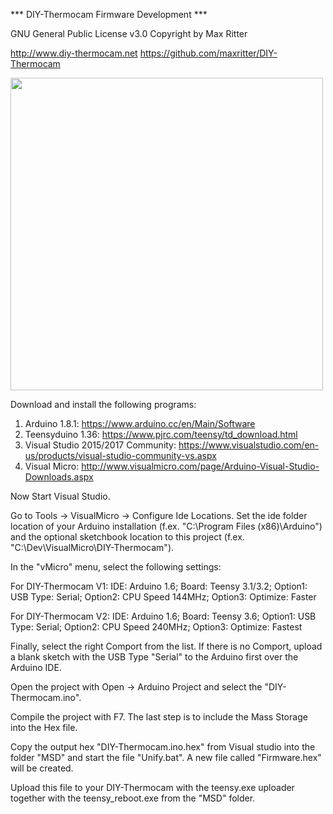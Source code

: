 
*** DIY-Thermocam Firmware Development ***

GNU General Public License v3.0
Copyright by Max Ritter

http://www.diy-thermocam.net
https://github.com/maxritter/DIY-Thermocam


<img src="https://github.com/maxritter/DIY-Thermocam/raw/master/Images/Website/Diagram.png" width="500">


Download and install the following programs:

1. Arduino 1.8.1:                      https://www.arduino.cc/en/Main/Software
2. Teensyduino 1.36:                   https://www.pjrc.com/teensy/td_download.html
3. Visual Studio 2015/2017 Community:  https://www.visualstudio.com/en-us/products/visual-studio-community-vs.aspx
4. Visual Micro:                       http://www.visualmicro.com/page/Arduino-Visual-Studio-Downloads.aspx

Now Start Visual Studio.

Go to Tools -> VisualMicro -> Configure Ide Locations. 
Set the ide folder location of your Arduino installation (f.ex. "C:\Program Files (x86)\Arduino") and the optional sketchbook location to this project (f.ex. "C:\Dev\VisualMicro\DIY-Thermocam\").

In the "vMicro" menu, select the following settings:

For DIY-Thermocam V1:
IDE: Arduino 1.6; 
Board: Teensy 3.1/3.2; 
Option1: USB Type: Serial; 
Option2: CPU Speed 144MHz;
Option3: Optimize: Faster

For DIY-Thermocam V2:
IDE: Arduino 1.6; 
Board: Teensy 3.6; 
Option1: USB Type: Serial; 
Option2: CPU Speed 240MHz;
Option3: Optimize: Fastest

Finally, select the right Comport from the list. 
If there is no Comport, upload a blank sketch with the USB Type "Serial" to the Arduino first over the Arduino IDE.

Open the project with Open -> Arduino Project and select the "DIY-Thermocam.ino". 

Compile the project with F7. The last step is to include the Mass Storage into the Hex file.

Copy the output hex "DIY-Thermocam.ino.hex" from Visual studio into the folder "MSD" and start the file "Unify.bat". A new file called "Firmware.hex" will be created.

Upload this file to your DIY-Thermocam with the teensy.exe uploader together with the teensy_reboot.exe from the "MSD" folder.
